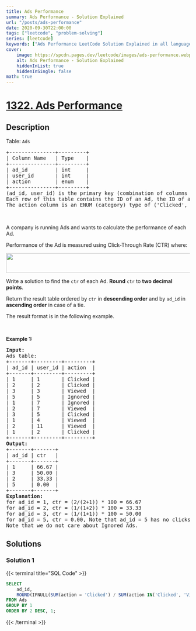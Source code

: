 ```yaml
---
title: Ads Performance
summary: Ads Performance - Solution Explained
url: "/posts/ads-performance"
date: 2020-09-30T22:00:00
tags: ["leetcode", "problem-solving"]
series: [leetcode]
keywords: ["Ads Performance LeetCode Solution Explained in all languages", "1322", "leetcode question 1322", "Ads Performance", "LeetCode", "leetcode solution in Python3 C++ Java Go PHP Ruby Swift TypeScript Rust C# JavaScript C", "GeeksforGeeks", "InterviewBit", "Coding Ninjas", "HackerRank", "HackerEarth", "CodeChef", "TopCoder", "AlgoExpert", "freeCodeCamp", "Codeforces", "GitHub", "AtCoder", "Samir Paul"]
cover:
    image: https://spcdn.pages.dev/leetcode/images/ads-performance.webp
    alt: Ads Performance - Solution Explained
    hiddenInList: true
    hiddenInSingle: false
math: true
---
```



# [1322. Ads Performance](https://leetcode.com/problems/ads-performance)


## Description

<p>Table: <code>Ads</code></p>

<pre>
+---------------+---------+
| Column Name   | Type    |
+---------------+---------+
| ad_id         | int     |
| user_id       | int     |
| action        | enum    |
+---------------+---------+
(ad_id, user_id) is the primary key (combination of columns with unique values) for this table.
Each row of this table contains the ID of an Ad, the ID of a user, and the action taken by this user regarding this Ad.
The action column is an ENUM (category) type of (&#39;Clicked&#39;, &#39;Viewed&#39;, &#39;Ignored&#39;).
</pre>

<p>&nbsp;</p>

<p>A company is running Ads and wants to calculate the performance of each Ad.</p>

<p>Performance of the Ad is measured using Click-Through Rate (CTR) where:</p>
<img alt="" src="https://spcdn.pages.dev/leetcode/problems/1322.Ads%20Performance/images/sql1.png" style="width: 600px; height: 54px;" />
<p>Write a solution&nbsp;to find the <code>ctr</code> of each Ad. <strong>Round</strong> <code>ctr</code> to <strong>two decimal points</strong>.</p>

<p>Return the result table ordered by <code>ctr</code> in <strong>descending order</strong> and by <code>ad_id</code> in <strong>ascending order</strong> in case of a tie.</p>

<p>The result format is in the following example.</p>

<p>&nbsp;</p>
<p><strong class="example">Example 1:</strong></p>

<pre>
<strong>Input:</strong> 
Ads table:
+-------+---------+---------+
| ad_id | user_id | action  |
+-------+---------+---------+
| 1     | 1       | Clicked |
| 2     | 2       | Clicked |
| 3     | 3       | Viewed  |
| 5     | 5       | Ignored |
| 1     | 7       | Ignored |
| 2     | 7       | Viewed  |
| 3     | 5       | Clicked |
| 1     | 4       | Viewed  |
| 2     | 11      | Viewed  |
| 1     | 2       | Clicked |
+-------+---------+---------+
<strong>Output:</strong> 
+-------+-------+
| ad_id | ctr   |
+-------+-------+
| 1     | 66.67 |
| 3     | 50.00 |
| 2     | 33.33 |
| 5     | 0.00  |
+-------+-------+
<strong>Explanation:</strong> 
for ad_id = 1, ctr = (2/(2+1)) * 100 = 66.67
for ad_id = 2, ctr = (1/(1+2)) * 100 = 33.33
for ad_id = 3, ctr = (1/(1+1)) * 100 = 50.00
for ad_id = 5, ctr = 0.00, Note that ad_id = 5 has no clicks or views.
Note that we do not care about Ignored Ads.
</pre>

## Solutions

### Solution 1

<!-- tabs:start -->

{{< terminal title="SQL Code" >}}
```sql
SELECT
    ad_id,
    ROUND(IFNULL(SUM(action = 'Clicked') / SUM(action IN('Clicked', 'Viewed')) * 100, 0), 2) AS ctr
FROM Ads
GROUP BY 1
ORDER BY 2 DESC, 1;
```
{{< /terminal >}}

<!-- tabs:end -->

<!-- end -->
